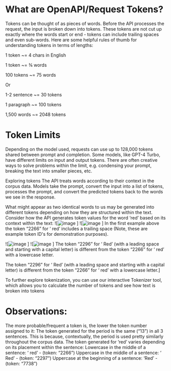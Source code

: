 # What are OpenAPI/Request Tokens?
Tokens can be thought of as pieces of words. Before the API processes the request, the input is broken down into tokens. These tokens are not cut up exactly where the words start or end - tokens can include trailing spaces and even sub-words. Here are some helpful rules of thumb for understanding tokens in terms of lengths:

1 token ~= 4 chars in English

1 token ~= ¾ words

100 tokens ~= 75 words

Or 

1-2 sentence ~= 30 tokens

1 paragraph ~= 100 tokens

1,500 words ~= 2048 tokens

# Token Limits
Depending on the model used, requests can use up to 128,000 tokens shared between prompt and completion. Some models, like GPT-4 Turbo, have different limits on input and output tokens.
There are often creative ways to solve problems within the limit, e.g. condensing your prompt, breaking the text into smaller pieces, etc.

Exploring tokens
The API treats words according to their context in the corpus data. Models take the prompt, convert the input into a list of tokens, processes the prompt, and convert the predicted tokens back to the words we see in the response.

What might appear as two identical words to us may be generated into different tokens depending on how they are structured within the text. Consider how the API generates token values for the word ‘red’ based on its context within the text:
![![image](https://github.com/InaArya/AIML_Notes/assets/95537907/ce6e144a-a5fc-4cb2-a31d-1b9b71ac128f)
]
![![image](https://github.com/InaArya/AIML_Notes/assets/95537907/153a2853-7965-44ce-b4f3-ca70971e3f8e)
]
In the first example above the token “2266” for ‘ red’ includes a trailing space (Note, these are example token ID's for demonstration purposes).

![![image](https://github.com/InaArya/AIML_Notes/assets/95537907/bc6096b9-8ae9-4064-8d24-cb2948988f78)
]
![![image](https://github.com/InaArya/AIML_Notes/assets/95537907/c5170282-e82c-4fbf-9af6-e81f35a997cd)
]
The token “2296” for ‘ Red’ (with a leading space and starting with a capital letter) is different from the token “2266” for ‘ red’ with a lowercase letter.

The token “2296” for ‘ Red’ (with a leading space and starting with a capital letter) is different from the token “2266” for ‘ red’ with a lowercase letter.]

To further explore tokenization, you can use our interactive Tokenizer tool, which allows you to calculate the number of tokens and see how text is broken into tokens

# Observations:
The more probable/frequent a token is, the lower the token number assigned to it:
The token generated for the period is the same (“13”) in all 3 sentences. This is because, contextually, the period is used pretty similarly throughout the corpus data.
The token generated for ‘red’ varies depending on its placement within the sentence:
Lowercase in the middle of a sentence: ‘ red’ - (token: “2266”)
Uppercase in the middle of a sentence: ‘ Red’ -  (token: “2297”)
Uppercase at the beginning of a sentence: ‘Red’ - (token: “7738”)

